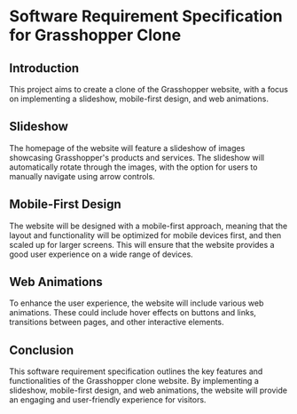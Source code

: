 # Software Requirement Specification for Grasshopper Clone

## Introduction

This project aims to create a clone of the Grasshopper website, with a focus on implementing a slideshow, mobile-first design, and web animations.

## Slideshow

The homepage of the website will feature a slideshow of images showcasing Grasshopper's products and services. The slideshow will automatically rotate through the images, with the option for users to manually navigate using arrow controls.

## Mobile-First Design

The website will be designed with a mobile-first approach, meaning that the layout and functionality will be optimized for mobile devices first, and then scaled up for larger screens. This will ensure that the website provides a good user experience on a wide range of devices.

## Web Animations

To enhance the user experience, the website will include various web animations. These could include hover effects on buttons and links, transitions between pages, and other interactive elements.

## Conclusion

This software requirement specification outlines the key features and functionalities of the Grasshopper clone website. By implementing a slideshow, mobile-first design, and web animations, the website will provide an engaging and user-friendly experience for visitors.
